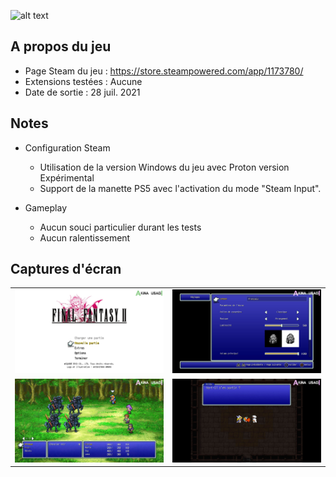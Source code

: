 ![alt text](https://raw.githubusercontent.com/AkinaUsagiAi/Steam-Proton-Tools-and-Datas/main/Final_Fantasy_II_Pixel_Remaster/banniere.jpg)

## A propos du jeu

- Page Steam du jeu : https://store.steampowered.com/app/1173780/
- Extensions testées : Aucune
- Date de sortie : 28 juil. 2021

## Notes

- Configuration Steam
  - Utilisation de la version Windows du jeu avec Proton version Expérimental
  - Support de la manette PS5 avec l'activation du mode "Steam Input".

- Gameplay
  - Aucun souci particulier durant les tests
  - Aucun ralentissement

## Captures d'écran

<table>
  <tr>
    <td><img src="https://raw.githubusercontent.com/AkinaUsagiAi/Steam-Proton-Outils-Astuces/main/Final_Fantasy_II_Pixel_Remaster/capture-1.jpg" /></td>
    <td><img src="https://raw.githubusercontent.com/AkinaUsagiAi/Steam-Proton-Outils-Astuces/main/Final_Fantasy_II_Pixel_Remaster/capture-2.jpg" /></td>
  </tr>
  <tr>
    <td><img src="https://raw.githubusercontent.com/AkinaUsagiAi/Steam-Proton-Outils-Astuces/main/Final_Fantasy_II_Pixel_Remaster/capture-3.jpg" /></td>
    <td><img src="https://raw.githubusercontent.com/AkinaUsagiAi/Steam-Proton-Outils-Astuces/main/Final_Fantasy_II_Pixel_Remaster/capture-4.jpg" /></td>
  </tr>
</table>
